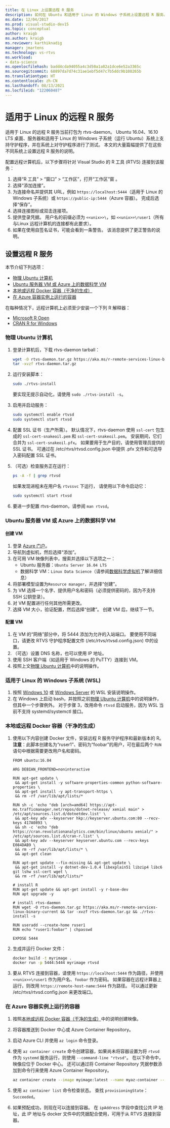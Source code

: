 ```yaml
---
title: 在 Linux 上设置远程 R 服务
description: 如何在 Ubuntu 和适用于 Linux 的 Windows 子系统上设置远程 R 服务。
ms.date: 12/04/2017
ms.prod: visual-studio-dev15
ms.topic: conceptual
author: kraigb
ms.author: kraigb
ms.reviewer: karthiknadig
manager: jmartens
ms.technology: vs-rtvs
ms.workload:
- data-science
ms.openlocfilehash: badd4cda94055a4c3d50a1a82a1dce6e52a3365c
ms.sourcegitcommit: 68897da7d74c31ae1ebf5d47c7b5ddc9b108265b
ms.translationtype: HT
ms.contentlocale: zh-CN
ms.lasthandoff: 08/13/2021
ms.locfileid: "122060487"
---
```

# <a name="remote-r-service-for-linux"></a>适用于 Linux 的远程 R 服务

适用于 Linux 的远程 R 服务当前打包为 rtvs-daemon。 Ubuntu 16.04、16.10 LTS 桌面、服务器和适用于 Linux 的 Windows 子系统（运行 Ubuntu）系统上支持守护程序，并在系统上对守护程序进行了测试。 本文的大量篇幅提供了在这些不同系统上设置远程 R 服务的说明。

配置远程计算机后，以下步骤将针对 Visual Studio 的 R 工具 (RTVS) 连接到该服务：

1. 选择“R 工具” > “窗口” > “工作区”，打开“工作区”窗   。
1. 选择“添加连接”。
1. 为连接命名并提供其 URL，例如 `https://localhost:5444`（适用于 Linux 的 Windows 子系统）或 `https://public-ip:5444`（Azure 容器）。 完成后选择“保存”。
1. 选择连接图标或双击连接项。
1. 提供登录凭据。 用户名的前缀必须为 `<<unix>>\`，如 `<<unix>>\ruser1`（所有与Linux 远程计算机的连接都有此要求）。
1. 如果在使用自签名证书，可能会看到一条警告。 该消息提供了更正警告的说明。

## <a name="set-up-remote-r-service"></a>设置远程 R 服务

本节介绍下列选项：

- [物理 Ubuntu 计算机](#physical-ubuntu-computer)
- [Ubuntu 服务器 VM 或 Azure 上的数据科学 VM](#ubuntu-server-vm-or-data-science-vm-on-azure)
- [本地或远程 Docker 容器（干净的生成）](#local-or-remote-docker-container-clean-build)
- [在 Azure 容器实例上运行的容器](#container-running-on-azure-container-instances)

在每种情况下，远程计算机上必须至少安装一个下列 R 解释器：

- [Microsoft R Open](https://mran.microsoft.com/open/)
- [CRAN R for Windows](https://cran.r-project.org/bin/linux/ubuntu/)

### <a name="physical-ubuntu-computer"></a>物理 Ubuntu 计算机

1. 登录计算机后，下载 rtvs-daemon tarball：

    ```bash
    wget -O rtvs-daemon.tar.gz https://aka.ms/r-remote-services-linux-binary-current
    tar -xvzf rtvs-daemon.tar.gz
    ```

1. 运行安装脚本：

    ```bash
    sudo ./rtvs-install
    ```

    要实现无提示自动化，请使用 `sudo ./rtvs-install -s`。

1. 启用并启动服务：

    ```bash
    sudo systemctl enable rtvsd
    sudo systemctl start rtvsd
    ```

1. 配置 SSL 证书（生产所需）。 默认情况下，rtvs-daemon 使用 `ssl-cert` 包生成的 `ssl-cert-snakeoil.pem` 和 `ssl-cert-snakeoil.pem`。 安装期间，它们合并为 `ssl-cert-snakeoil.pfx`。 如果要用于生产目的，请使用管理员提供的 SSL 证书。 可通过在 /etc/rtvs/rtvsd.config.json 中提供 .pfx 文件和可选导入密码配置 SSL 证书。

1. （可选）检查服务正在运行：

    ```bash
    ps -A -f | grep rtvsd
    ```

    如果发现进程未在用户名 `rtvssvc` 下运行， 请使用以下命令启动它：

    ```bash
    sudo systemctl start rtvsd
    ```

1. 要进一步配置 rtvs-daemon，请参阅 `man rtvsd`。

### <a name="ubuntu-server-vm-or-data-science-vm-on-azure"></a>Ubuntu 服务器 VM 或 Azure 上的数据科学 VM

#### <a name="create-a-vm"></a>创建 VM

1. 登录 [Azure 门户](https://portal.azure.com)。
1. 导航到虚拟机，然后选择“添加”。
1. 在可用 VM 映像列表中，搜索并选择以下选项之一：
    - Ubuntu 服务器：`Ubuntu Server 16.04 LTS`
    - 数据科学 VM：`Linux Data Science`（请参阅[数据科学虚拟机](https://azure.microsoft.com/services/virtual-machines/data-science-virtual-machines/)了解详细信息）
1. 将部署模型设置为`Resource manager`，并选择“创建”。
1. 为 VM 选择一个名字、提供用户名和密码（必须提供密码的，因为不支持 SSH 公钥登录）。
1. 对 VM 配置进行任何其他所需更改。
1. 选择 VM 大小，验证配置，然后选择“创建”。 创建 VM 后，继续下一节。

#### <a name="configure-the-vm"></a>配置 VM

1. 在 VM 的“网络”部分中，将 5444 添加为允许的入站端口。 要使用不同端口，请更改 RTVS 守护程序配置文件 (/etc/rtvs/rtvsd.config.json) 中的设置。
1. （可选）设置 DNS 名称，也可以使用 IP 地址。
1. 使用 SSH 客户端（如适用于 Windows 的 PuTTY）连接到 VM。
1. 按照上文[物理 Ubuntu 计算机](#physical-ubuntu-computer)中的说明操作。

### <a name="windows-subsystem-for-linux-wsl"></a>适用于 Linux 的 Windows 子系统 (WSL)

1. 按照 [Windows 10](/windows/wsl/install-win10#install-the-windows-subsystem-for-linux) 或 [Windows Server](/windows/wsl/install-on-server#enable-the-windows-subsystem-for-linux-wsl) 的 WSL 安装说明操作。
1. 在 Windows 上启动 bash，并按照之前[物理 Ubuntu 计算机](#physical-ubuntu-computer)中的说明操作，但其中一个步骤例外。 对于步骤 3，改用命令 `rtvsd` 启动服务，因为 WSL 当前不支持 systemd/systemctl 接口。

### <a name="local-or-remote-docker-container-clean-build"></a>本地或远程 Docker 容器（干净的生成）

1. 使用以下内容创建 Docker 文件，安装远程 R 服务守护程序和最新版本的 R。**注意**：此脚本创建名为“ruser1”、密码为“foobar”的用户，可在最后两个 `RUN` 语句中根据需要更改用户名和密码。

    ```docker
    FROM ubuntu:16.04

    ARG DEBIAN_FRONTEND=noninteractive

    RUN apt-get update \
     && apt-get install -y software-properties-common python-software-properties \
     && apt-get install -y apt-transport-https \
     && rm -rf /var/lib/apt/lists/*

    RUN sh -c 'echo "deb [arch=amd64] https://apt-mo.trafficmanager.net/repos/dotnet-release/ xenial main" > /etc/apt/sources.list.d/dotnetdev.list' \
     && apt-key adv --keyserver hkp://keyserver.ubuntu.com:80 --recv-keys 417A0893 \
     && sh -c 'echo "deb https://cran.revolutionanalytics.com/bin/linux/ubuntu xenial/" > /etc/apt/sources.list.d/cran-r.list' \
     && apt-key adv --keyserver keyserver.ubuntu.com --recv-keys E084DAB9 \
     && rm -rf /var/lib/apt/lists/* \
     && apt-get clean

    RUN apt-get update --fix-missing && apt-get update \
     && apt-get install -y dotnet-dev-1.0.4 libexplain51 libzip4 libc6 git lshw ssl-cert wget \
     && rm -rf /var/lib/apt/lists/*

    # install R
    RUN apt-get update && apt-get install -y r-base-dev
    RUN apt upgrade -y

    # install rtvs-daemon
    RUN wget -O rtvs-daemon.tar.gz https://aka.ms/r-remote-services-linux-binary-current && tar -xvzf rtvs-daemon.tar.gz && ./rtvs-install -s

    RUN useradd --create-home ruser1
    RUN echo "ruser1:foobar" | chpasswd

    EXPOSE 5444
    ```

1. 生成并运行 Docker 文件：

    ```bash
    docker build -t myrimage .
    docker run -p 5444:5444 myrimage rtvsd
    ```

1. 要从 RTVS 连接到容器，请使用 `https://localhost:5444` 作为路径，并使用 `<<unix>>\ruser1` 作为用户名、`foobar` 作为密码。 如果容器在远程计算器上运行，则改用 `https://remote-host-name:5444` 作为路径。 可以通过更新 /etc/rtvs/rtvsd.config.json 来更改端口。

### <a name="container-running-on-azure-container-instances"></a>在 Azure 容器实例上运行的容器

1. 按照[本地或远程 Docker 容器（干净的生成）](#local-or-remote-docker-container-clean-build)中的说明创建映像。
1. 将容器推送到 Docker 中心或 Azure Container Repository。
1. 启动 Azure CLI 并使用 `az login` 命令登录。
1. 使用 `az container create` 命令创建容器，如果尚未将容器设置为将 `rtvsd` 作为 `systemd` 服务运行，则使用 `--command-line "rtvsd"`。 在以下命令中，映像应位于 Docker 中心。 还可以通过将 Container Repository 凭据参数添加到命令行来使用 Azure Container Repository。

    ```bash
    az container create --image myimage:latest --name myaz-container --resource-group myaz-container-res --ip-address public --port 5444 --cpu 2 --memory 4 --command-line "rtvsd"
    ```

1. 使用 `az container list` 命令检查状态。 查找 `provisioningState`：`Succeeded`。
1. 如果预配成功，则现在可以连接到容器。 在 `ipAddress` 字段中查找公共 IP 地址，此 IP 地址与 docker 文件中的凭据配合使用，可用于从 RTVS 连接到容器。
